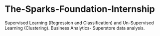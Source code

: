 # The-Sparks-Foundation-Internship
Supervised Learning (Regression and Classification) and Un-Supervised Learning (Clustering). Business Analytics- Superstore data analysis.
